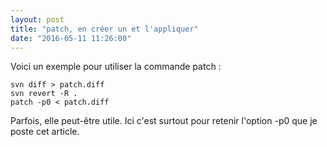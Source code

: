 ```yaml
---
layout: post
title: "patch, en créer un et l'appliquer"
date: "2016-05-11 11:26:00"
---
```

Voici un exemple pour utiliser la commande patch :


```
svn diff > patch.diff
svn revert -R .
patch -p0 < patch.diff
```

Parfois, elle peut-être utile. Ici c'est surtout pour retenir l'option -p0 que je poste cet article.
